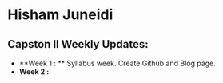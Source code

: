 <!-- 
  <<< Author notes: Header of the course >>> 
  Include a 1280×640 image, course title in sentence case, and a concise description in emphasis.
  In your repository settings: enable template repository, add your 1280×640 social image, auto delete head branches.
  Add your open source license, GitHub uses Creative Commons Attribution 4.0 International.
-->
# Hisham Juneidi


## Capston ll Weekly Updates:

- **Week 1 :
** Syllabus week. Create Github and Blog page.
- **Week 2 :**

